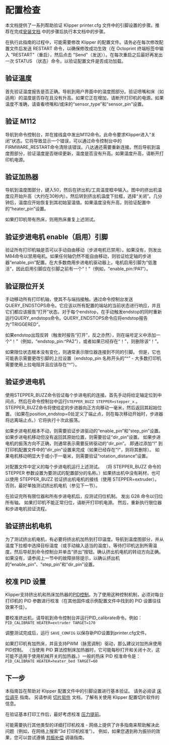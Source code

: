 # 配置检查

本文档提供了一系列帮助验证 Klipper printer.cfg 文件中的引脚设置的步骤。推荐在完成[安装文档](Installation.md) 中的步骤后执行本文档中的步骤。

在执行此指南的过程中，可能需要修改 Klipper 的配置文件。请务必在每次修改配置文件后发送 RESTART 命令，以确保修改成功生效（在 Octoprint 终端标签中输入 "RESTART"（重启），然后点击 "Send"（发送））。在每次重启之后最好再发出一次 STATUS （状态）命令，以验证配置文件是否成功加载。

## 验证温度

首先验证温度报告是否正确。导航到用户界面中的温度图部分。验证喷嘴和床（如适用）的温度是否存在且没有升高。如果它正在增加，请断开打印机的电源。如果温度不准确，请查看喷嘴和/或床的“sensor_type”和“sensor_pin”设置。

## 验证 M112

导航到命令控制台，并在接线盒中发出M112命令。此命令要求Klipper进入“关闭”状态。它将导致显示一个错误，可以通过命令控制台中的FIRMWARE_RESTART命令清除该错误。八达通还需要重新连接。然后导航到温度图部分，验证温度是否继续更新，温度是否没有升高。如果温度升高，请断开打印机电源。

## 验证加热器

导航到温度图部分，键入50，然后在挤出机/工具温度框中输入。图中的挤出机温度应开始升高（大约在30秒内）。然后转到挤出机温度下拉框，选择“关闭”。几分钟后，温度应开始恢复到其初始室温值。如果温度没有升高，则验证配置中的“heater_pin”设置。

如果打印机带有热床，则用热床重复上述测试。

## 验证步进电机 enable（启用）引脚

验证所有打印机轴是否可以手动自由移动（步进电机已禁用）。如果没有，则发出M84命令以禁用电机。如果任何轴仍然不能自由移动，则验证给定轴的步进器“enable_pin”配置。在大多数商用步进电机驱动器上，电机启用引脚为“低激活”，因此启用引脚应在引脚之前有一个“！”（例如，“enable_pin:!PA1”）。

## 验证限位开关

手动移动所有打印机轴，使其不与端挡接触。通过命令控制台发送QUERY_ENDSTOPS命令。它应该以所有配置的端站的当前状态进行响应，并且它们都应该报告“打开”状态。对于每个endstop，在手动触发endstop的同时重新运行QUERY_endstops命令。QUERY_ENDSTOPS命令应将endstop报告为“TRIGGERED”。

如果endstop出现反转（触发时报告“打开”，反之亦然），则在端号定义中添加一个“！”（例如，“endstop_pin:^PA2”），或者如果已经存在“！”，则删除该“！”。

如果限位状态根本没有变化，则通常表示限位器连接到不同的引脚。 但是，它也可能表示需要更改引脚的上拉设置（endstop_pin 名称开头的“^” - 大多数打印机需要使用上拉电阻并且应该存在“^”）。

## 验证步进电机

使用STEPPER_BUZZ命令验证每个步进电机的连接。首先手动将给定轴定位到中间点，然后在命令控制台中运行`STEPPER_BUZZ STEPPER=stepper_x` 。STEPPER_BUZZ命令将使给定的步进器向正方向移动一毫米，然后返回其起始位置。（如果在position_endstop=0处定义了端止点，则在每次移动开始时，步进器将远离端止点。）它将执行十次此振荡。

如果步进电机根本不动，则需要验证步进驱动的“enable_pin”和“step_pin”设置。 如果步进电机移动但没有返回其原始位置，则需要验证“dir_pin”设置。 如果步进电机的振荡方向不正确，则通常表示需要反转驱动的“dir_pin”。 即通过添加“!” 到打印机配置文件中的“dir_pin”设置来完成（如果已经存在"!"，则将其删除）。 如果电机移动明显大于或小于一毫米，则需要验证“rotation_distance”设置。

对配置文件中定义的每个步进电机运行上述测试。 （将 STEPPER_BUZZ 命令的 STEPPER 参数设置为要测试的配置部分的名称。）如果挤出机中没有耗材，也可以使用 STEPPER_BUZZ 验证挤出机电机的接线（使用 STEPPER=extruder）。 否则，最好单独测试挤出机电机（参见下一节）。

在验证完所有限位器和所有步进电机后，应测试归位机制。 发出 G28 命令以归位所有轴。 如果打印机不能正常归位，请断开打印机电源。 然后，重新执行限位器和步进电机验证流程。

## 验证挤出机电机

为了测试挤出机电机，有必要将挤出机加热到打印温度。导航到温度图部分，并从温度下拉框中选择目标温度（或手动输入适当的温度）。等待打印机达到所需温度。然后导航到命令控制台并单击“挤出”按钮。确认挤出机电机的转动方向正确。如果没有，请参阅上一节中的故障排除提示，以确认挤出机的“enable_pin”、“step_pin”和“dir_pin”设置。

## 校准 PID 设置

Klipper支持挤出机和热床加热器的[PID控制](https://en.wikipedia.org/wiki/PID_controller)。为了使用这种控制机制，必须对每台打印机的 PID 参数进行校准（在其他固件或示例配置文件中找到的 PID 设置往往效果不佳）。

要校准挤出机，请导航到命令控制台并运行PID_calibrate命令。例如：`PID_CALIBRATE HEATER=extruder TARGET=170`

调整测试完成后，运行 `SAVE_CONFIG` 以保存新PID设置到printer.cfg文件。

如果打印机有加热床，并且支持PWM（脉宽调制）驱动，那么建议对加热床使用PID控制。 （当使用 PID 算法控制床加热器时，它可能每秒打开和关闭十次，这可能不适用于使用机械开关的加热器。）一般的热床 PID 校准命令是：`PID_CALIBRATE HEATER=heater_bed TARGET=60`

## 下一步

本指南旨在帮助对 Klipper 配置文件中的引脚设置进行基本验证。 请务必阅读 [床位调平](Bed_Level.md) 指南。 另请参阅 [切片软件](Slicers.md) 文档，了解有关使用 Klipper 配置切片软件的信息。

在验证基本打印工作后，最好考虑校准 [压力提前](Pressure_Advance.md)。

可能需要执行其他类型的详细打印机校准 - 网络上提供了许多指南来帮助解决此问题（例如，在网络上搜索“3d 打印机校准”）。 例如，如果您遇到称为振铃的效果，您可以尝试遵循 [共振补偿](Resonance_Compensation.md) 调谐指南。
